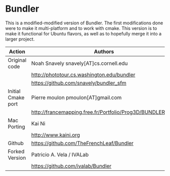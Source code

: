 Bundler
=======

This is a modified-modified version of Bundler.  The first modifications 
done were to make it multi-platform and to work with cmake.  This version
is to make it functional for Ubuntu flavors, as well as to hopefully merge
it into a larger project.

Action | Authors 
 ----- | -------
Original code       | Noah Snavely snavely[AT]cs.cornell.edu
                    | http://phototour.cs.washington.edu/bundler
                    | https://github.com/snavely/bundler_sfm
Initial Cmake port  | Pierre moulon pmoulon[AT]gmail.com
                    | http://francemapping.free.fr/Portfolio/Prog3D/BUNDLER.html
Mac Porting         | Kai Ni 
                    | http://www.kaini.org
Github              | https://github.com/TheFrenchLeaf/Bundler
Forked Version      | Patricio A. Vela / IVALab
                    | https://github.com/ivalab/Bundler

